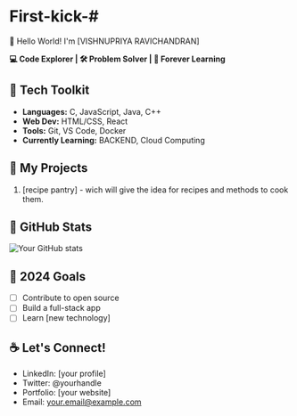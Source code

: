 # First-kick-# 
👋 Hello World! I'm [VISHNUPRIYA RAVICHANDRAN]

**💻 Code Explorer | 🛠️ Problem Solver | 🌱 Forever Learning**

## 🔧 Tech Toolkit
- **Languages:** C, JavaScript, Java, C++ 
- **Web Dev:** HTML/CSS, React
- **Tools:** Git, VS Code, Docker
- **Currently Learning:** BACKEND, Cloud Computing

## 🚀 My Projects
1. [recipe pantry] - wich will give the idea for recipes  and methods to cook them. 

## 🌟 GitHub Stats
![Your GitHub stats](https://github-readme-stats.vercel.app/api?username=yourusername&show_icons=true&theme=radical)

## 🎯 2024 Goals
- [ ] Contribute to open source
- [ ] Build a full-stack app
- [ ] Learn [new technology]

## ☕ Let's Connect!
- LinkedIn: [your profile]
- Twitter: @yourhandle
- Portfolio: [your website]
- Email: your.email@example.com
